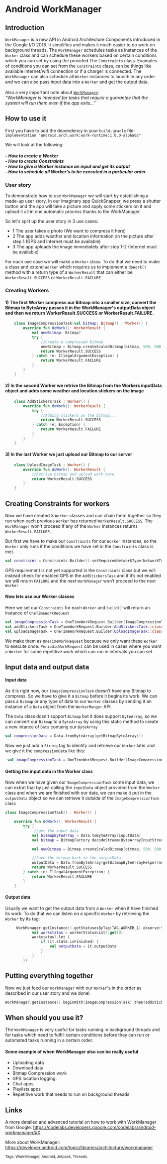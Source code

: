 # Android WorkManager

## Introduction

`WorkManager` is a new API in Android Architecture Components introduced in the Google I/O 2018. It simplifies and makes it much easier to do work on background threads. The `WorkManager` schedules tasks as instances of the `Worker` class and can schedule these workers based on certain conditions which you can set by using the provided The `Constraints` class. Examples of conditions you can set from the `Constraints` class, can be things like available internet/wifi connection or if a charger is connected. The `WorkManager` can also schedule all `Worker` instances to launch in any order and we can also pass input data into a `Worker` and get the output data. 
</br>
</br>Also a very important note about [`WorkManager`](https://developer.android.com/topic/libraries/architecture/workmanager): </br> *“WorkManager is intended for tasks that require a guarantee that the system will run them even if the app exits...”*


## How to use it

First you have to add the dependency in your `build.gradle` file: </br>
`implementation "android.arch.work:work-runtime:1.0.0-alpha02"`

We will look at the following:
##### - How to create a Worker </br>- How to create Constraints</br>- How to give a Worker instance an input and get its output</br>- How to schedule all Worker's to be executed in a particular order 

### User story 

To demonstrate how to use `WorkManager` we will start by establishing a made-up user story.
In our imaginary app QuickSnapper, we press a shutter button and the app will take a picture and apply some stickers on it and upload it all in one automatic process thanks to the WorkManager.

So let's split up the user story in 3 use cases:

- 1 The user takes a photo (We want to compress it here) 
- 2 The app adds weather and location information on the picture after step 1 (GPS and Internet must be available)
- 3 The app uploads the image immediately after step 1-2  (Internet must be available) 


For each use case we will make a `Worker` class. To do that we need to make a class and extend `Worker` which requires us to implement a `doWork()` method with a return type of a `WorkerResult` that can either be `WorkerResult.SUCCESS` or `WorkerResult.FAILURE`

### Creating Workers

#### 1) The first Worker compress our Bitmap into a smaller size, convert the Bitmap to ByteArray passes it in the WorkManager's outputData object and then we return WorkerResult.SUCCESS or WorkerResult.FAILURE.

```kotlin
    class ImageCompressionTask(val bitmap: Bitmap?) : Worker() {
        override fun doWork(): WorkerResult {
            val newBitmap: Bitmap?
            try {
                //Create a compressed bitmap
                newBitmap = Bitmap.createScaledBitmap(bitmap, 500, 500, false)
                return WorkerResult.SUCCESS
            } catch (e: IllegalArgumentException) {
                return WorkerResult.FAILURE
            }
        }
    }
```


#### 2) In the second Worker we retrive the Bitmap from the Workers inputData object and adds some weather and location stickers on the image
```kotlin
    class AddStickersTask : Worker() {
        override fun doWork(): WorkerResult {
            try {
                //Adding stickers on the bitmap...
                return WorkerResult.SUCCESS
            } catch (e: Exception) {
                return WorkerResult.FAILURE
            }
        }
    }
```


#### 3) In the last Worker we just upload our Bitmap to our server
```kotlin
    class UploadImageTask : Worker() {
        override fun doWork(): WorkerResult {
            //Retrive bitmap and upload work here
            return WorkerResult.SUCCESS
        }
    }
```

## Creating Constraints for workers

Now we have created 3 `Worker` classes and can chain them together so they run when each previous `Worker` has returned `WorkerResult.SUCCESS`. The `WorkManager` won't proceed if any of the `Worker` instances returns `WorkerResult.FAILURE`.

But first we have to make our `Constraints` for our `Worker` instances, so the `Worker` only runs if the conditions we have set in the `Constraints` class is met. 

```kotlin
val constraint = Constraints.Builder().setRequiredNetworkType(NetworkType.CONNECTED).build()
```

GPS requirement is not yet supported in the `Constraints` class but we will instead check for enabled GPS in the `AddStickersTask` and if it’s not enabled we will return `FAILURE` and the next `WorkManager` won’t proceed to the next `Worker`


#### Now lets use our Worker classes

Here we set our `Constraints` for each `Worker` and `build()` will return an instance of `OneTimeWorkRequest`

```kotlin
val imageCompressionTask = OneTimeWorkRequest.Builder(ImageCompressionTask::class.java).build()
val addStickersTask = OneTimeWorkRequest.Builder(AddStickersTask::class.java).setConstraints(constraint).build()
val uploadImageTask = OneTimeWorkRequest.Builder(UploadImageTask::class.java).setConstraints(constraint).build()
```

We make them as `OneTimeWorkRequest` because we only want these `Worker` to execute once. `PeriodicWorkRequest` can be used in cases where you want a `Worker` for some repetitive work which can run in intervals you can set.

## Input data and output data

#### Input data

As it is right now, our `ImageCompressionTask` doesn't have any Bitmap to compress. So we have to give it a `Bitmap` before it begins its work. We can pass a `Bitmap` or any type of data to our `Worker` classes by sending it an instance of a `Data` object from the `WorkerManger` API. 

The `Data` class dosn't support `Bitmap` but it does support `ByteArray`, so we can convert our `Bitmap` to a `ByteArray`
by using this static method to create a new intance of `Data` containg our `ByteArray`

```kotlin
val compressionData = Data.fromByteArray(getBitmapByteArray())
```

Now we just add a `String` tag to identify and retrieve our `Worker` later and we give it the `compressionData` like this:

```kotlin
 val imageCompressionTask = OneTimeWorkRequest.Builder(ImageCompressionTask::class.java).addTag(TAG_WORKER_1).setInputData(compressionData).build()
```

#### Getting the input data in the Worker class

Now when we have given our `ImageCompressionTask`  some input data, we can extrat that by just calling the `inputData` object provided from the `Worker` class and when we are finished with our data, we can make it put in the `outputData` object so we can retrieve it outside of the `ImageCompressionTask` class 

```kotlin
class ImageCompressionTask() : Worker() {

    override fun doWork(): WorkerResult {
        try {
             //get the input data
            val bitmapByteArray = Data.toByteArray(inputData)
            val bitmap = BitmapFactory.decodeStream(ByteArrayInputStream(bitmapByteArray))

            val newBitmap = Bitmap.createScaledBitmap(bitmap, 500, 500, false)

            //Save the bitmap back to the outputData
            outputData = Data.fromByteArray(getBitmapByteArrayHelper(newBitmap))
            return WorkerResult.SUCCESS
        } catch (e: IllegalArgumentException) {
            return WorkerResult.FAILURE
        }
    }
```

#### Output data

Usually we want to get the output data from a `Worker` when it have finished its work. To do that we can listen on a specific `Worker` by retrieving the `Worker` by its tag: 
```kotlin
     WorkManager.getInstance().getStatusesByTag(TAG_WORKER_1).observe(this, Observer { workerStatusList ->
            val workstatus = workerStatusList?.get(0)
            workstatus?.let {
                if (it.state.isFinished) {
                    val outputData = it.outputData
                }
            }
        }) 
```


## Putting everything together

Now we just feed our `WorkManager` with our `Worker`'s  in the order as described in our user story and we done!

```kotlin
WorkManager.getInstance().beginWith(imageCompressionTask).then(addStickersTask).then(uploadImageTask).enqueue()
```

## When should you use it?
The `WorkManager` is very useful for tasks running in background threads and for tasks which need to fulfill certain conditions before they can run or automated tasks running in a certain order.

#### Some example of when WorkManager also can be really useful

- Uploading data
- Download data
- Bitmap Compression work
- GPS location logging.
- Chat apps
- Playlists apps
- Repetitive work that needs to run on background threads 


## Links

A more detailed and advanced tutorial on how to work with WorkManager from Google:
https://codelabs.developers.google.com/codelabs/android-workmanager/#0

More about WorkManager:
</br>
https://developer.android.com/topic/libraries/architecture/workmanager


<sub>Tags: WorkManager, Android, Jetpack, Threads.</sub>
